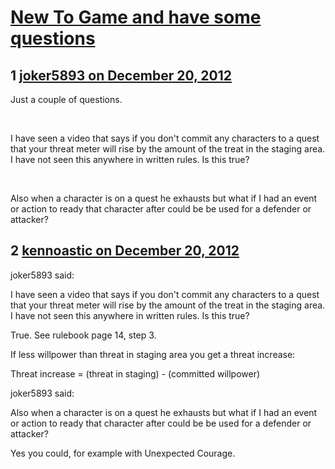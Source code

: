 # [New To Game and have some questions](https://community.fantasyflightgames.com/topic/75938-new-to-game-and-have-some-questions/)

## 1 [joker5893 on December 20, 2012](https://community.fantasyflightgames.com/topic/75938-new-to-game-and-have-some-questions/?do=findComment&comment=736864)

Just a couple of questions. 

 

I have seen a video that says if you don't commit any characters to a quest that your threat meter will rise by the amount of the treat in the staging area. I have not seen this anywhere in written rules. Is this true?

 

Also when a character is on a quest he exhausts but what if I had an event or action to ready that character after could be be used for a defender or attacker?

## 2 [kennoastic on December 20, 2012](https://community.fantasyflightgames.com/topic/75938-new-to-game-and-have-some-questions/?do=findComment&comment=736907)

joker5893 said:

I have seen a video that says if you don't commit any characters to a quest that your threat meter will rise by the amount of the treat in the staging area. I have not seen this anywhere in written rules. Is this true?



True. See rulebook page 14, step 3.

If less willpower than threat in staging area you get a threat increase:

Threat increase = (threat in staging) - (committed willpower)

joker5893 said:

Also when a character is on a quest he exhausts but what if I had an event or action to ready that character after could be be used for a defender or attacker?



Yes you could, for example with Unexpected Courage.

